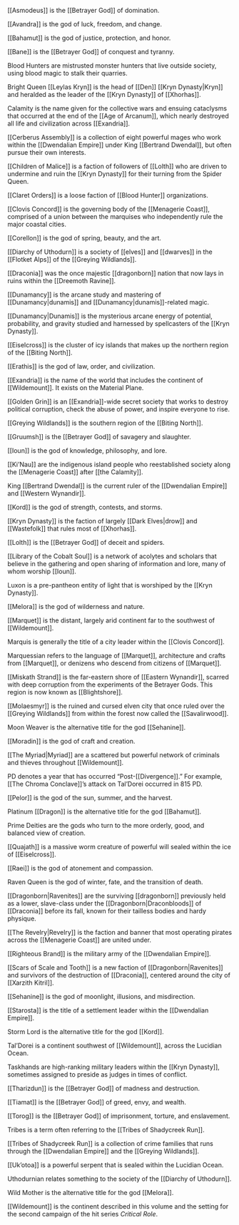 [[Asmodeus]] is the [[Betrayer God]] of domination.

[[Avandra]] is the god of luck, freedom, and change.

[[Bahamut]] is the god of justice, protection, and honor.

[[Bane]] is the [[Betrayer God]] of conquest and tyranny.

Blood Hunters are mistrusted monster hunters that live outside society, using blood magic to stalk their quarries.

Bright Queen [[Leylas Kryn]] is the head of [[Den]] [[Kryn Dynasty|Kryn]] and heralded as the leader of the [[Kryn Dynasty]] of [[Xhorhas]].

Calamity is the name given for the collective wars and ensuing cataclysms that occurred at the end of the [[Age of Arcanum]], which nearly destroyed all life and civilization across [[Exandria]].

[[Cerberus Assembly]] is a collection of eight powerful mages who work within the [[Dwendalian Empire]] under King [[Bertrand Dwendal]], but often pursue their own interests.

[[Children of Malice]] is a faction of followers of [[Lolth]] who are driven to undermine and ruin the [[Kryn Dynasty]] for their turning from the Spider Queen.

[[Claret Orders]] is a loose faction of [[Blood Hunter]] organizations.

[[Clovis Concord]] is the governing body of the [[Menagerie Coast]], comprised of a union between the marquises who independently rule the major coastal cities.

[[Corellon]] is the god of spring, beauty, and the art.

[[Diarchy of Uthodurn]] is a society of [[elves]] and [[dwarves]] in the [[Flotket Alps]] of the [[Greying Wildlands]].

[[Draconia]] was the once majestic [[dragonborn]] nation that now lays in ruins within the [[Dreemoth Ravine]].

[[Dunamancy]] is the arcane study and mastering of [[Dunamancy|dunamis]] and [[Dunamancy|dunamis]]-related magic.

[[Dunamancy|Dunamis]] is the mysterious arcane energy of potential, probability, and gravity studied and harnessed by spellcasters of the [[Kryn Dynasty]].

[[Eiselcross]] is the cluster of icy islands that makes up the northern region of the [[Biting North]].

[[Erathis]] is the god of law, order, and civilization.

[[Exandria]] is the name of the world that includes the continent of [[Wildemount]]. It exists on the Material Plane.

[[Golden Grin]] is an [[Exandria]]-wide secret society that works to destroy political corruption, check the abuse of power, and inspire everyone to rise.

[[Greying Wildlands]] is the southern region of the [[Biting North]].

[[Gruumsh]] is the [[Betrayer God]] of savagery and slaughter.

[[Ioun]] is the god of knowledge, philosophy, and lore.

[[Ki’Nau]] are the indigenous island people who reestablished society along the [[Menagerie Coast]] after [[the Calamity]].

King [[Bertrand Dwendal]] is the current ruler of the [[Dwendalian Empire]] and [[Western Wynandir]].

[[Kord]] is the god of strength, contests, and storms.

[[Kryn Dynasty]] is the faction of largely [[Dark Elves|drow]] and [[Wastefolk]] that rules most of [[Xhorhas]].

[[Lolth]] is the [[Betrayer God]] of deceit and spiders.

[[Library of the Cobalt Soul]] is a network of acolytes and scholars that believe in the gathering and open sharing of information and lore, many of whom worship [[Ioun]].

Luxon is a pre-pantheon entity of light that is worshiped by the [[Kryn Dynasty]].

[[Melora]] is the god of wilderness and nature.

[[Marquet]] is the distant, largely arid continent far to the southwest of [[Wildemount]].

Marquis is generally the title of a city leader within the [[Clovis Concord]].

Marquessian refers to the language of [[Marquet]], architecture and crafts from [[Marquet]], or denizens who descend from citizens of [[Marquet]].

[[Miskath Strand]] is the far-eastern shore of [[Eastern Wynandir]], scarred with deep corruption from the experiments of the Betrayer Gods. This region is now known as [[Blightshore]].

[[Molaesmyr]] is the ruined and cursed elven city that once ruled over the [[Greying Wildlands]] from within the forest now called the [[Savalirwood]].

Moon Weaver is the alternative title for the god [[Sehanine]].

[[Moradin]] is the god of craft and creation.

[[The Myriad|Myriad]] are a scattered but powerful network of criminals and thieves throughout [[Wildemount]].

PD denotes a year that has occurred “Post-[[Divergence]].” For example, [[The Chroma Conclave]]’s attack on Tal’Dorei occurred in 815 PD.

[[Pelor]] is the god of the sun, summer, and the harvest.

Platinum [[Dragon]] is the alternative title for the god [[Bahamut]].

Prime Deities are the gods who turn to the more orderly, good, and balanced view of creation.

[[Quajath]] is a massive worm creature of powerful will sealed within the ice of [[Eiselcross]].

[[Raei]] is the god of atonement and compassion.

Raven Queen is the god of winter, fate, and the transition of death.

[[Dragonborn|Ravenites]] are the surviving [[dragonborn]] previously held as a lower, slave-class under the [[Dragonborn|Draconbloods]] of [[Draconia]] before its fall, known for their tailless bodies and hardy physique.

[[The Revelry|Revelry]] is the faction and banner that most operating pirates across the [[Menagerie Coast]] are united under.

[[Righteous Brand]] is the military army of the [[Dwendalian Empire]].

[[Scars of Scale and Tooth]] is a new faction of [[Dragonborn|Ravenites]] and survivors of the destruction of [[Draconia]], centered around the city of [[Xarzith Kitril]].

[[Sehanine]] is the god of moonlight, illusions, and misdirection.

[[Starosta]] is the title of a settlement leader within the [[Dwendalian Empire]].

Storm Lord is the alternative title for the god [[Kord]].

Tal’Dorei is a continent southwest of [[Wildemount]], across the Lucidian Ocean.

Taskhands are high-ranking military leaders within the [[Kryn Dynasty]], sometimes assigned to preside as judges in times of conflict.

[[Tharizdun]] is the [[Betrayer God]] of madness and destruction.

[[Tiamat]] is the [[Betrayer God]] of greed, envy, and wealth.

[[Torog]] is the [[Betrayer God]] of imprisonment, torture, and enslavement.

Tribes is a term often referring to the [[Tribes of Shadycreek Run]].

[[Tribes of Shadycreek Run]] is a collection of crime families that runs through the [[Dwendalian Empire]] and the [[Greying Wildlands]].



[[Uk’otoa]] is a powerful serpent that is sealed within the Lucidian Ocean.


Uthodurnian relates something to the society of the [[Diarchy of Uthodurn]].



Wild Mother is the alternative title for the god [[Melora]].

[[Wildemount]] is the continent described in this volume and the setting for the second campaign of the hit series _Critical Role_.

